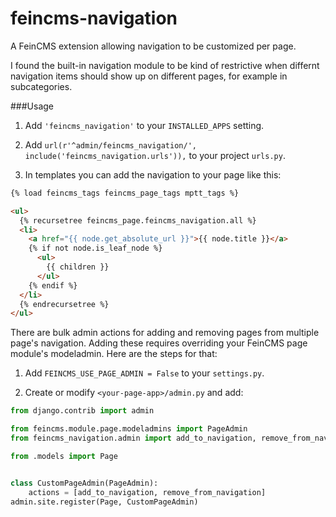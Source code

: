 # feincms-navigation
A FeinCMS extension allowing navigation to be customized per page. 

I found the built-in navigation module to be kind of restrictive when differnt navigation items should show up on different pages, for example in subcategories.

###Usage

1. Add `'feincms_navigation'` to your `INSTALLED_APPS` setting.

2. Add `url(r'^admin/feincms_navigation/', include('feincms_navigation.urls')),` to your project `urls.py`.

3. In templates you can add the navigation to your page like this:
```html
{% load feincms_tags feincms_page_tags mptt_tags %}

<ul>
  {% recursetree feincms_page.feincms_navigation.all %}
  <li>
    <a href="{{ node.get_absolute_url }}">{{ node.title }}</a>
    {% if not node.is_leaf_node %}
      <ul>
        {{ children }}          
      </ul>
    {% endif %}
  </li>
  {% endrecursetree %}
</ul>
```

There are bulk admin actions for adding and removing pages from multiple page's navigation. Adding these requires overriding your FeinCMS page module's modeladmin. Here are the steps for that:

1. Add `FEINCMS_USE_PAGE_ADMIN = False` to your `settings.py`.

2. Create or modify `<your-page-app>/admin.py` and add:

```python
from django.contrib import admin

from feincms.module.page.modeladmins import PageAdmin
from feincms_navigation.admin import add_to_navigation, remove_from_navigation

from .models import Page


class CustomPageAdmin(PageAdmin):
    actions = [add_to_navigation, remove_from_navigation]
admin.site.register(Page, CustomPageAdmin)
```
